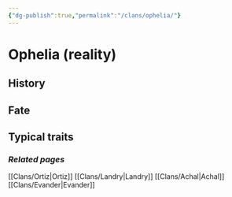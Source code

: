 ```yaml
---
{"dg-publish":true,"permalink":"/clans/ophelia/"}
---
```


# Ophelia (reality)
## History
## Fate
## Typical traits
### *Related pages*
[[Clans/Ortiz\|Ortiz]]
[[Clans/Landry\|Landry]]
[[Clans/Achal\|Achal]]
[[Clans/Evander\|Evander]]